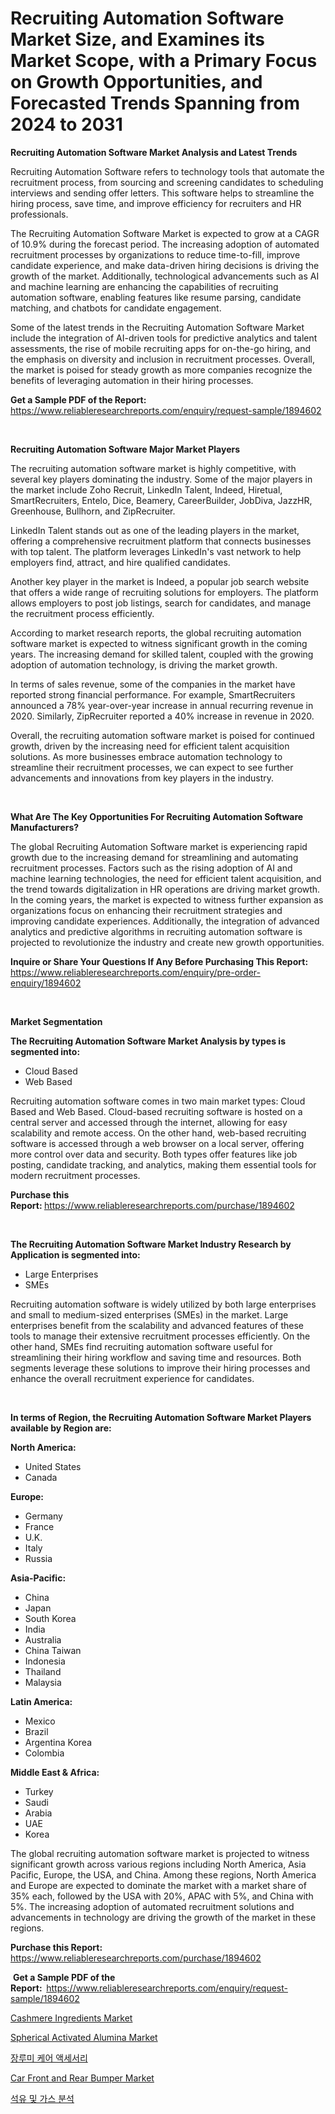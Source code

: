 <p><h1>Recruiting Automation Software Market Size, and Examines its Market Scope, with a Primary Focus on Growth Opportunities, and Forecasted Trends Spanning from 2024 to 2031</h1></p><p><strong>Recruiting Automation Software Market Analysis and Latest Trends</strong></p>
<p><p>Recruiting Automation Software refers to technology tools that automate the recruitment process, from sourcing and screening candidates to scheduling interviews and sending offer letters. This software helps to streamline the hiring process, save time, and improve efficiency for recruiters and HR professionals.</p><p>The Recruiting Automation Software Market is expected to grow at a CAGR of 10.9% during the forecast period. The increasing adoption of automated recruitment processes by organizations to reduce time-to-fill, improve candidate experience, and make data-driven hiring decisions is driving the growth of the market. Additionally, technological advancements such as AI and machine learning are enhancing the capabilities of recruiting automation software, enabling features like resume parsing, candidate matching, and chatbots for candidate engagement.</p><p>Some of the latest trends in the Recruiting Automation Software Market include the integration of AI-driven tools for predictive analytics and talent assessments, the rise of mobile recruiting apps for on-the-go hiring, and the emphasis on diversity and inclusion in recruitment processes. Overall, the market is poised for steady growth as more companies recognize the benefits of leveraging automation in their hiring processes.</p></p>
<p><strong>Get a Sample PDF of the Report:&nbsp;</strong> <a href="https://www.reliableresearchreports.com/enquiry/request-sample/1894602">https://www.reliableresearchreports.com/enquiry/request-sample/1894602</a></p>
<p>&nbsp;</p>
<p><strong>Recruiting Automation Software Major Market Players</strong></p>
<p><p>The recruiting automation software market is highly competitive, with several key players dominating the industry. Some of the major players in the market include Zoho Recruit, LinkedIn Talent, Indeed, Hiretual, SmartRecruiters, Entelo, Dice, Beamery, CareerBuilder, JobDiva, JazzHR, Greenhouse, Bullhorn, and ZipRecruiter.</p><p>LinkedIn Talent stands out as one of the leading players in the market, offering a comprehensive recruitment platform that connects businesses with top talent. The platform leverages LinkedIn's vast network to help employers find, attract, and hire qualified candidates.</p><p>Another key player in the market is Indeed, a popular job search website that offers a wide range of recruiting solutions for employers. The platform allows employers to post job listings, search for candidates, and manage the recruitment process efficiently.</p><p>According to market research reports, the global recruiting automation software market is expected to witness significant growth in the coming years. The increasing demand for skilled talent, coupled with the growing adoption of automation technology, is driving the market growth.</p><p>In terms of sales revenue, some of the companies in the market have reported strong financial performance. For example, SmartRecruiters announced a 78% year-over-year increase in annual recurring revenue in 2020. Similarly, ZipRecruiter reported a 40% increase in revenue in 2020.</p><p>Overall, the recruiting automation software market is poised for continued growth, driven by the increasing need for efficient talent acquisition solutions. As more businesses embrace automation technology to streamline their recruitment processes, we can expect to see further advancements and innovations from key players in the industry.</p></p>
<p>&nbsp;</p>
<p><strong>What Are The Key Opportunities For Recruiting Automation Software Manufacturers?</strong></p>
<p><p>The global Recruiting Automation Software market is experiencing rapid growth due to the increasing demand for streamlining and automating recruitment processes. Factors such as the rising adoption of AI and machine learning technologies, the need for efficient talent acquisition, and the trend towards digitalization in HR operations are driving market growth. In the coming years, the market is expected to witness further expansion as organizations focus on enhancing their recruitment strategies and improving candidate experiences. Additionally, the integration of advanced analytics and predictive algorithms in recruiting automation software is projected to revolutionize the industry and create new growth opportunities.</p></p>
<p><strong>Inquire or Share Your Questions If Any Before Purchasing This Report:</strong> <a href="https://www.reliableresearchreports.com/enquiry/pre-order-enquiry/1894602">https://www.reliableresearchreports.com/enquiry/pre-order-enquiry/1894602</a></p>
<p>&nbsp;</p>
<p><strong>Market Segmentation</strong></p>
<p><strong>The Recruiting Automation Software Market Analysis by types is segmented into:</strong></p>
<p><ul><li>Cloud Based</li><li>Web Based</li></ul></p>
<p><p>Recruiting automation software comes in two main market types: Cloud Based and Web Based. Cloud-based recruiting software is hosted on a central server and accessed through the internet, allowing for easy scalability and remote access. On the other hand, web-based recruiting software is accessed through a web browser on a local server, offering more control over data and security. Both types offer features like job posting, candidate tracking, and analytics, making them essential tools for modern recruitment processes.</p></p>
<p><strong>Purchase this Report:&nbsp;</strong><a href="https://www.reliableresearchreports.com/purchase/1894602">https://www.reliableresearchreports.com/purchase/1894602</a></p>
<p>&nbsp;</p>
<p><strong>The Recruiting Automation Software Market Industry Research by Application is segmented into:</strong></p>
<p><ul><li>Large Enterprises</li><li>SMEs</li></ul></p>
<p><p>Recruiting automation software is widely utilized by both large enterprises and small to medium-sized enterprises (SMEs) in the market. Large enterprises benefit from the scalability and advanced features of these tools to manage their extensive recruitment processes efficiently. On the other hand, SMEs find recruiting automation software useful for streamlining their hiring workflow and saving time and resources. Both segments leverage these solutions to improve their hiring processes and enhance the overall recruitment experience for candidates.</p></p>
<p>&nbsp;</p>
<p><strong>In terms of Region, the Recruiting Automation Software Market Players available by Region are:</strong></p>
<p>
    <p> <strong> North America: </strong>
        <ul>
            <li>United States</li>
            <li>Canada</li>
        </ul>
        </p> 
    <p> <strong> Europe: </strong>
        <ul>
            <li>Germany</li>
            <li>France</li>
            <li>U.K.</li>
            <li>Italy</li>
            <li>Russia</li>
        </ul>
        </p> 
    <p> <strong> Asia-Pacific: </strong>
        <ul>
            <li>China</li>
            <li>Japan</li>
            <li>South Korea</li>
            <li>India</li>
            <li>Australia</li>
            <li>China Taiwan</li>
            <li>Indonesia</li>
            <li>Thailand</li>
            <li>Malaysia</li>
        </ul>
        </p> 
    <p> <strong> Latin America: </strong>
        <ul>
            <li>Mexico</li>
            <li>Brazil</li>
            <li>Argentina Korea</li>
            <li>Colombia</li>
        </ul>
        </p> 
    <p> <strong> Middle East & Africa: </strong>
        <ul>
            <li>Turkey</li>
            <li>Saudi</li>
            <li>Arabia</li>
            <li>UAE</li>
            <li>Korea</li>
        </ul>
    </p>
    </p>
<p><p>The global recruiting automation software market is projected to witness significant growth across various regions including North America, Asia Pacific, Europe, the USA, and China. Among these regions, North America and Europe are expected to dominate the market with a market share of 35% each, followed by the USA with 20%, APAC with 5%, and China with 5%. The increasing adoption of automated recruitment solutions and advancements in technology are driving the growth of the market in these regions.</p></p>
<p><strong>Purchase this Report: </strong><a href="https://www.reliableresearchreports.com/purchase/1894602">https://www.reliableresearchreports.com/purchase/1894602</a></p>
<p>&nbsp;<strong>Get a Sample PDF of the Report:&nbsp;&nbsp;</strong><a href="https://www.reliableresearchreports.com/enquiry/request-sample/1894602">https://www.reliableresearchreports.com/enquiry/request-sample/1894602</a></p>
<p><strong></strong></p>
<p><p><a href="https://view.publitas.com/reportprime-1/cashmere-ingredients-market-research-report-forecasted-for-period-from-2024-2031-by-market-type-market-application-and-region/">Cashmere Ingredients Market</a></p><p><a href="https://funky-papaya-cf4.notion.site/Spherical-Activated-Alumina-Market-Furnish-Information-about-Market-Size-Market-Share-Market-Dynam-900f21656e234f13ba3f920122d71a02">Spherical Activated Alumina Market</a></p><p><a href="https://medium.com/@maeennan456456/%EC%98%A4%EC%8A%A4%ED%8A%B8%EB%A1%9C%EB%AF%B8-%EA%B4%80%EB%A6%AC-%EC%95%A1%EC%84%B8%EC%84%9C%EB%A6%AC-%EC%8B%9C%EC%9E%A5-%EB%8F%99%ED%96%A5-%EB%B0%8F-%EC%8B%9C%EC%9E%A5-%EB%B6%84%EC%84%9D%EC%9D%80-2024-2031%EB%85%84%EA%B9%8C%EC%A7%80-%EC%98%88%EC%B8%A1%EB%90%A9%EB%8B%88%EB%8B%A4-18b84ee4be6f">장루미 케어 액세서리</a></p><p><a href="https://summer-dogwood-3e9.notion.site/Car-Front-and-Rear-Bumper-Market-Analysis-and-Market-Size-Global-Industry-Overview-Market-Segmenta-eb5b785c9979429aaf4b6f2f6b62e456">Car Front and Rear Bumper Market</a></p><p><a href="https://medium.com/@maeennan456456/%EC%9C%A0%EA%B0%80-%EB%B0%8F-%EA%B0%80%EC%8A%A4-%EB%B6%84%EC%84%9D-%EC%8B%9C%EC%9E%A5-%EA%B7%9C%EB%AA%A8-cagr-%ED%8A%B8%EB%A0%8C%EB%93%9C-2024-2030-f3c533a71b6a">석유 및 가스 분석</a></p></p>